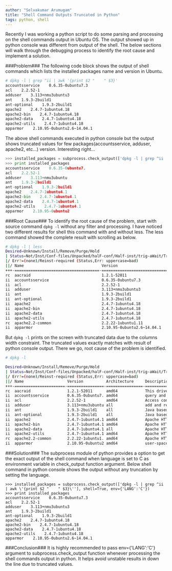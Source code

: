 ```yaml
---
author: "Selvakumar Arumugam"
title: "Shell Command Outputs Truncated in Python"
tags: python, shell
---
```


Recently I was working a python script to do some parsing and processing on the shell commands output in Ubuntu OS. The output showed up in python console was different from output of the shell. The below sections will walk through the debugging process to identify the root cause and implement a solution.

###Problem###
The following code block shows the output of shell commands which lists the installed packages name and version in Ubuntu.

```bash
# dpkg -l | grep ^ii | awk '{print $2 "    " $3}'
accountsservice    0.6.35-0ubuntu7.3
acl    2.2.52-1
adduser    3.113+nmu3ubuntu3
ant    1.9.3-2build1
ant-optional    1.9.3-2build1
apache2    2.4.7-1ubuntu4.18
apache2-bin    2.4.7-1ubuntu4.18
apache2-data    2.4.7-1ubuntu4.18
apache2-utils    2.4.7-1ubuntu4.18
apparmor    2.10.95-0ubuntu2.6~14.04.1
```

The above shell commands executed in python console but the output shows truncated values for few packages(accountsservice, adduser, apache2, etc...) version. Interesting right...

```python
>>> installed_packages = subprocess.check_output(['dpkg -l | grep ^ii | awk \'{print $2 "    " $3}\'']     shell=True)
>>> print installed_packages
accountsservice    0.6.35-0ubuntu7.
acl    2.2.52-1
adduser    3.113+nmu3ubuntu
ant    1.9.3-2build1
ant-optional    1.9.3-2build1
apache2    2.4.7-1ubuntu4.1
apache2-bin    2.4.7-1ubuntu4.1
apache2-data    2.4.7-1ubuntu4.1
apache2-utils    2.4.7-1ubuntu4.1
apparmor    2.10.95-0ubuntu2
```

###Root Cause###
To identify the root cause of the problem, start with source command `dpkg -l` without any filter and processing. I have noticed two different results for shell this command with and without less. The less command showed the complete result with scrolling as below.

```bash
# dpkg -l | less
Desired=Unknown/Install/Remove/Purge/Hold
| Status=Not/Inst/Conf-files/Unpacked/halF-conf/Half-inst/trig-aWait/Trig-pend
|/ Err?=(none)/Reinst-required (Status,Err: uppercase=bad)
||/ Name                                  Version                                    Architecture Description
+++-=====================================-==========================================-============-===============================================================================
rc  aacraid                               1.2.1-52011                                amd64        This driver supports Adaptec by PMC aacraid family of cards.
ii  accountsservice                       0.6.35-0ubuntu7.3                          amd64        query and manipulate user account information
ii  acl                                   2.2.52-1                                   amd64        Access control list utilities
ii  adduser                               3.113+nmu3ubuntu3                          all          add and remove users and groups
ii  ant                                   1.9.3-2build1                              all          Java based build tool like make
ii  ant-optional                          1.9.3-2build1                              all          Java based build tool like make - optional libraries
ii  apache2                               2.4.7-1ubuntu4.18                          amd64        Apache HTTP Server
ii  apache2-bin                           2.4.7-1ubuntu4.18                          amd64        Apache HTTP Server (binary files and modules)
ii  apache2-data                          2.4.7-1ubuntu4.18                          all          Apache HTTP Server (common files)
ii  apache2-utils                         2.4.7-1ubuntu4.18                          amd64        Apache HTTP Server (utility programs for web servers)
rc  apache2.2-common                      2.2.22-1ubuntu1.11                         amd64        Apache HTTP Server common files
ii  apparmor                              2.10.95-0ubuntu2.6~14.04.1                 amd64        user-space parser utility for AppArmor
```

But `dpkg -l` prints on the screen with truncated data due to the columns width constraint. The truncated values exactly matches with result of python console output. There we go, root cause of the problem is identified. 

```bash
# dpkg -l

Desired=Unknown/Install/Remove/Purge/Hold
| Status=Not/Inst/Conf-files/Unpacked/halF-conf/Half-inst/trig-aWait/Trig-pend
|/ Err?=(none)/Reinst-required (Status,Err: uppercase=bad)
||/ Name                   Version          Architecture     Description
+++-======================-================-================-==================================================
rc  aacraid                1.2.1-52011      amd64            This driver supports Adaptec by PMC aacraid family
ii  accountsservice        0.6.35-0ubuntu7. amd64            query and manipulate user account information
ii  acl                    2.2.52-1         amd64            Access control list utilities
ii  adduser                3.113+nmu3ubuntu all              add and remove users and groups
ii  ant                    1.9.3-2build1    all              Java based build tool like make
ii  ant-optional           1.9.3-2build1    all              Java based build tool like make - optional librari
ii  apache2                2.4.7-1ubuntu4.1 amd64            Apache HTTP Server
ii  apache2-bin            2.4.7-1ubuntu4.1 amd64            Apache HTTP Server (binary files and modules)
ii  apache2-data           2.4.7-1ubuntu4.1 all              Apache HTTP Server (common files)
ii  apache2-utils          2.4.7-1ubuntu4.1 amd64            Apache HTTP Server (utility programs for web serve
rc  apache2.2-common       2.2.22-1ubuntu1. amd64            Apache HTTP Server common files
ii  apparmor               2.10.95-0ubuntu2 amd64            user-space parser utility for AppArmor
```

###Solution###
The subprocess module of python provides a option to get the exact output of the shell command when language is set to C as environment variable in check_output function argument. Below shell command in python console shows the output without any truncation by setting the language.

```
>>> installed_packages = subprocess.check_output(['dpkg -l | grep ^ii | awk \'{print $2 "    " $3}\''], shell=True, env={'LANG':'C'})
>>> print installed_packages
accountsservice    0.6.35-0ubuntu7.3
acl    2.2.52-1
adduser    3.113+nmu3ubuntu3
ant    1.9.3-2build1
ant-optional    1.9.3-2build1
apache2    2.4.7-1ubuntu4.18
apache2-bin    2.4.7-1ubuntu4.18
apache2-data    2.4.7-1ubuntu4.18
apache2-utils    2.4.7-1ubuntu4.18
apparmor    2.10.95-0ubuntu2.6~14.04.1
```

###Conclusion###
It is highly recommended to pass env={'LANG':'C'} argument to subprocess.check_output function whenever processing the shell commands output in python. It helps avoid unstable results in down the line due to truncated values.